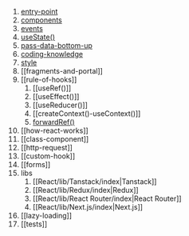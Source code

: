 1. [entry-point](React/theory/data/entry-point.md)
2. [components](components.md)
3. [events](events.md)
4. [useState()](useState().md)
6. [pass-data-bottom-up](pass-data-bottom-up.md)
7.  [coding-knowledge](coding-knowledge.md)
8. [style](style.md)
9. [[fragments-and-portal]]
10. [[rule-of-hooks]]
	1. [[useRef()]]
	2. [[useEffect()]]
	3. [[useReducer()]]
	4. [[createContext()-useContext()]]
	5. [forwardRef()](https://react.dev/reference/react/forwardRef)
11. [[how-react-works]]
12. [[class-component]]
13. [[http-request]]
14. [[custom-hook]]
15. [[forms]]
16. libs
	1. [[React/lib/Tanstack/index|Tanstack]]
	2. [[React/lib/Redux/index|Redux]]
	3. [[React/lib/React Router/index|React Router]]
	4. [[React/lib/Next.js/index|Next.js]]
17. [[lazy-loading]]
18. [[tests]]